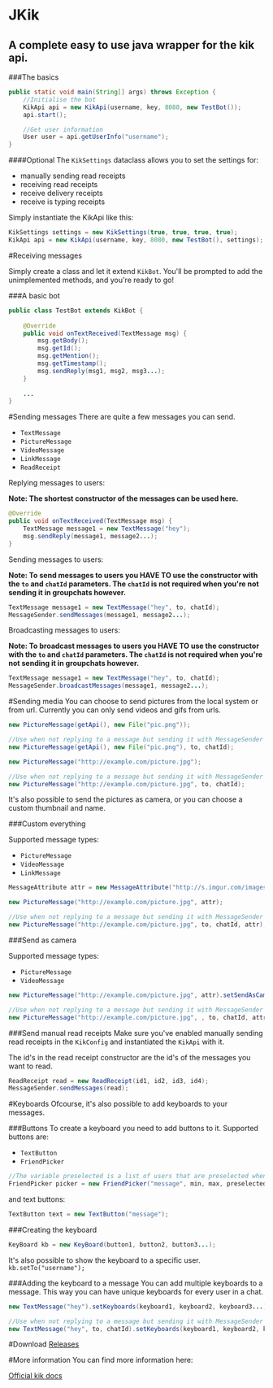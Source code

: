 # JKik
A complete easy to use java wrapper for the kik api.
---

###The basics
```java
public static void main(String[] args) throws Exception { 
	//Initialise the bot
	KikApi api = new KikApi(username, key, 8080, new TestBot());
	api.start();

	//Get user information
	User user = api.getUserInfo("username");
}
```

####Optional
The `KikSettings` dataclass allows you to set the settings for:
* manually sending read receipts
* receiving read receipts
* receive delivery receipts
* receive is typing receipts

Simply instantiate the KikApi like this:
```java
KikSettings settings = new KikSettings(true, true, true, true);
KikApi api = new KikApi(username, key, 8080, new TestBot(), settings);
```

#Receiving messages

Simply create a class and let it extend `KikBot`. You'll be prompted to add the unimplemented methods, and you're ready to go!


###A basic bot
```java
public class TestBot extends KikBot {
	
	@Override
	public void onTextReceived(TextMessage msg) {
		msg.getBody();
		msg.getId();
		msg.getMention();
		msg.getTimestamp();	
		msg.sendReply(msg1, msg2, msg3...);
	}
  
	...
}
```

#Sending messages
There are quite a few messages you can send.
* `TextMessage`
* `PictureMessage`
* `VideoMessage`
* `LinkMessage`
* `ReadReceipt`

Replying messages to users:

**Note: The shortest constructor of the messages can be used here.**
```java
@Override
public void onTextReceived(TextMessage msg) {
	TextMessage message1 = new TextMessage("hey");
	msg.sendReply(message1, message2...);
}
```


Sending messages to users:

**Note: To send messages to users you HAVE TO use the constructor with the `to` and `chatId` parameters. The `chatId` is not required when you're not sending it in groupchats however.**
```java
TextMessage message1 = new TextMessage("hey", to, chatId);
MessageSender.sendMessages(message1, message2...);
```

Broadcasting messages to users:

**Note: To broadcast messages to users you HAVE TO use the constructor with the `to` and `chatId` parameters. The `chatId` is not required when you're not sending it in groupchats however.**
```java
TextMessage message1 = new TextMessage("hey", to, chatId);
MessageSender.broadcastMessages(message1, message2...);
```

#Sending media
You can choose to send pictures from the local system or from url. Currently you can only send videos and gifs from urls.
```java
new PictureMessage(getApi(), new File("pic.png"));

//Use when not replying to a message but sending it with MessageSender instead
new PictureMessage(getApi(), new File("pic.png"), to, chatId);

new PictureMessage("http://example.com/picture.jpg");

//Use when not replying to a message but sending it with MessageSender instead
new PictureMessage("http://example.com/picture.jpg", to, chatId);
```

It's also possible to send the pictures as camera, or you can choose a custom thumbnail and name.

###Custom everything

Supported message types:
* `PictureMessage`
* `VideoMessage`
* `LinkMessage`
```java
MessageAttribute attr = new MessageAttribute("http://s.imgur.com/images/favicon-96x96.png", "custommessage");

new PictureMessage("http://example.com/picture.jpg", attr);

//Use when not replying to a message but sending it with MessageSender instead
new PictureMessage("http://example.com/picture.jpg", to, chatId, attr);
```


###Send as camera

Supported message types:
* `PictureMessage`
* `VideoMessage`
```java
new PictureMessage("http://example.com/picture.jpg", attr).setSendAsCamera(true);

//Use when not replying to a message but sending it with MessageSender instead
new PictureMessage("http://example.com/picture.jpg", , to, chatId, attr).setSendAsCamera(true);
```

###Send manual read receipts
Make sure you've enabled manually sending read receipts in the `KikConfig` and instantiated the `KikApi` with it.

The id's in the read receipt constructor are the id's of the messages you want to read.
```java
ReadReceipt read = new ReadReceipt(id1, id2, id3, id4);
MessageSender.sendMessages(read);

```

#Keyboards
Ofcourse, it's also possible to add keyboards to your messages. 

###Buttons
To create a keyboard you need to add buttons to it. Supported buttons are:
* `TextButton`
* `FriendPicker`

```java
//The variable preselected is a list of users that are preselected when picking friends, you can remove this field if you desire.
FriendPicker picker = new FriendPicker("message", min, max, preselected);
```
and text buttons:

```java
TextButton text = new TextButton("message");
```

###Creating the keyboard

```java
KeyBoard kb = new KeyBoard(button1, button2, button3...);
```
It's also possible to show the keyboard to a specific user. `kb.setTo("username");`

###Adding the keyboard to a message
You can add multiple keyboards to a message. This way you can have unique keyboards for every user in a chat.
```java
new TextMessage("hey").setKeyboards(keyboard1, keyboard2, keyboard3...);

//Use when not replying to a message but sending it with MessageSender instead
new TextMessage("hey", to, chatId).setKeyboards(keyboard1, keyboard2, keyboard3...);
```

#Download
[Releases](https://github.com/msnijder30/JKik/releases/)

#More information
You can find more information here:

[Official kik docs](https://dev.kik.com/#/docs/getting-started)

